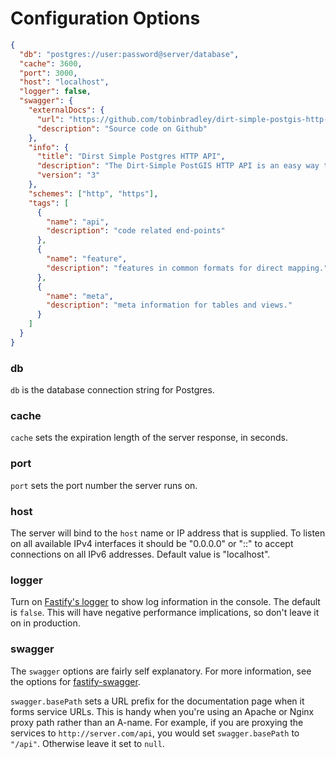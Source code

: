 # Configuration Options

```json
{
  "db": "postgres://user:password@server/database",
  "cache": 3600,
  "port": 3000,
  "host": "localhost",
  "logger": false,
  "swagger": {
    "externalDocs": {
      "url": "https://github.com/tobinbradley/dirt-simple-postgis-http-api",
      "description": "Source code on Github"
    },
    "info": {
      "title": "Dirst Simple Postgres HTTP API",
      "description": "The Dirt-Simple PostGIS HTTP API is an easy way to expose geospatial functionality to your applications. It takes simple requests over HTTP and returns JSON, JSONP, or protobuf (Mapbox Vector Tile) to the requester. Although the focus of the project has generally been on exposing PostGIS functionality to web apps, you can use the framework to make an API to any database.",
      "version": "3"
    },
    "schemes": ["http", "https"],
    "tags": [
      {
        "name": "api",
        "description": "code related end-points"
      },
      {
        "name": "feature",
        "description": "features in common formats for direct mapping."
      },
      {
        "name": "meta",
        "description": "meta information for tables and views."
      }
    ]
  }
}
```

### db

`db` is the database connection string for Postgres.

### cache

`cache` sets the expiration length of the server response, in seconds.

### port

`port` sets the port number the server runs on.

### host

The server will bind to the `host` name or IP address that is supplied.
To listen on all available IPv4 interfaces it should be "0.0.0.0" or "::" to accept connections on all IPv6 addresses. Default value is "localhost".

### logger

Turn on [Fastify's logger](https://www.fastify.io/docs/latest/Logging/) to show log information in the console. The default is `false`. This will have negative performance implications, so don't leave it on in production.

### swagger

The `swagger` options are fairly self explanatory. For more information, see the options for [fastify-swagger](https://github.com/fastify/fastify-swagger).

`swagger.basePath` sets a URL prefix for the documentation page when it forms service URLs. This is handy when you're using an Apache or Nginx proxy path rather than an A-name. For example, if you are proxying the services to `http://server.com/api`, you would set `swagger.basePath` to `"/api"`. Otherwise leave it set to `null`.
